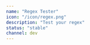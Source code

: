 ```yaml
---
name: "Regex Tester"
icon: "/icon/regex.png"
description: "Test your regex"
status: "stable"
channel: dev
---
```


